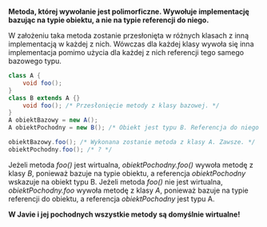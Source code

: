 **Metoda, której wywołanie jest polimorficzne. Wywołuje implementację bazując na typie obiektu, a nie na typie referencji do niego.**

W założeniu taka metoda zostanie przesłonięta w różnych klasach z inną implementacją w każdej z nich. Wówczas dla każdej klasy wywoła się inna implementacja pomimo użycia dla każdej z nich referencji tego samego bazowego typu.

```java
class A {			
	void foo();			
}		
class B extends A {}
	void foo(); /* Przesłonięcie metody z klasy bazowej. */
}
A obiektBazowy = new A();
A obiektPochodny = new B(); /* Obiekt jest typu B. Referencja do niego - typu A. */

obiektBazowy.foo(); /* Wykonana zostanie metoda z klasy A. Zawsze. */
obiektPochodny.foo(); /* ? */
```

Jeżeli metoda _foo()_ jest wirtualna, _obiektPochodny.foo()_ wywoła metodę z klasy _B_, ponieważ bazuje na typie obiektu, a referencja _obiektPochodny_ wskazuje na obiekt typu B.
Jeżeli metoda _foo()_ nie jest wirtualna, _obiektPochodny.foo_ wywoła metodę z klasy _A_, ponieważ bazuje na typie referencji do obiektu, a referencja _obiektPochodny_ jest typu A.

**W Javie i jej pochodnych wszystkie metody są domyślnie wirtualne!**